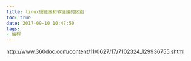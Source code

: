 ```yaml
---
title: linux硬链接和软链接的区别
toc: true
date: 2017-09-10 10:47:50
tags:
- 编程
---
```

http://www.360doc.com/content/11/0627/17/7102324_129936755.shtml
